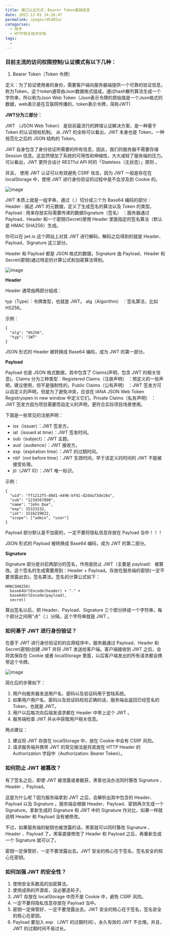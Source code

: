 ```yaml
---
title: 接口认证方式：Bearer Token基础信息
date: 2022-12-01 14:26:47
permalink: /pages/d5d85a/
categories:
  - 技术
  - HTTP相关技术文档
tags:
  - 
---
```


### 目前主流的访问权限控制/认证模式有以下几种：

1. Bearer Token（Token 令牌）

定义：为了验证使用者的身份，需要客户端向服务器端提供一个可靠的验证信息，称为Token，这个token通常由Json数据格式组成，通过hash散列算法生成一个字符串，所以称为Json Web Token（Json表示令牌的原始值是一个Json格式的数据，web表示是在互联网传播的，token表示令牌，简称JWT)

**JWT分为三部分：**

JWT （JSON Web Token） 是目前最流行的跨域认证解决方案，是一种基于 Token 的认证授权机制。 从 JWT 的全称可以看出，JWT 本身也是 Token，一种规范化之后的 JSON 结构的 Token。

JWT 自身包含了身份验证所需要的所有信息，因此，我们的服务器不需要存储 Session 信息。这显然增加了系统的可用性和伸缩性，大大减轻了服务端的压力。可以看出，JWT 更符合设计 RESTful API 时的「Stateless（无状态）」原则 。

并且， 使用 JWT 认证可以有效避免 CSRF 攻击，因为 JWT 一般是存在在 localStorage 中，使用 JWT 进行身份验证的过程中是不会涉及到 Cookie 的。

![image](https://guide-blog-images.oss-cn-shenzhen.aliyuncs.com/javaguide/system-design/jwt/jwt-composition.png)

JWT 本质上就是一组字串，通过（.）切分成三个为 Base64 编码的部分：Header : 描述 JWT 的元数据，定义了生成签名的算法以及 Token 的类型。Payload : 用来存放实际需要传递的数据Signature（签名） ：服务器通过 Payload、Header 和一个密钥(Secret)使用 Header 里面指定的签名算法（默认是 HMAC SHA256）生成。

你可以在 jwt.io 这个网站上对其 JWT 进行解码，解码之后得到的就是 Header、Payload、Signature 这三部分。

Header 和 Payload 都是 JSON 格式的数据，Signature 由 Payload、Header 和 Secret(密钥)通过特定的计算公式和加密算法得到。

![image](https://guide-blog-images.oss-cn-shenzhen.aliyuncs.com/javaguide/system-design/jwt/jwt.io.png)

**Header**

Header 通常由两部分组成：

typ（Type）：令牌类型，也就是 JWT。
alg（Algorithm） ：签名算法，比如 HS256。

示例：
```
{
  "alg": "HS256",
  "typ": "JWT"
}
```
JSON 形式的 Header 被转换成 Base64 编码，成为 JWT 的第一部分。

**Payload**

Payload 也是 JSON 格式数据，其中包含了 Claims(声明，包含 JWT 的相关信息)。Claims 分为三种类型：Registered Claims（注册声明） ：预定义的一些声明，建议使用，但不是强制性的。Public Claims（公有声明） ：JWT 签发方可以自定义的声明，但是为了避免冲突，应该在 IANA JSON Web Token Registryopen in new window 中定义它们。Private Claims（私有声明） ：JWT 签发方因为项目需要而自定义的声明，更符合实际项目场景使用。

下面是一些常见的注册声明：
- iss（issuer）：JWT 签发方。
- iat（issued at time）：JWT 签发时间。
- sub（subject）：JWT 主题。
- aud（audience）：JWT 接收方。
- exp（expiration time）：JWT 的过期时间。
- nbf（not before time）：JWT 生效时间，早于该定义的时间的 JWT 不能被接受处理。
- jti（JWT ID）：JWT 唯一标识。

示例：
```
{
  "uid": "ff1212f5-d8d1-4496-bf41-d2dda73de19a",
  "sub": "1234567890",
  "name": "John Doe",
  "exp": 15323232,
  "iat": 1516239022,
  "scope": ["admin", "user"]
}
```

Payload 部分默认是不加密的，一定不要将隐私信息存放在 Payload 当中！！！

JSON 形式的 Payload 被转换成 Base64 编码，成为 JWT 的第二部分。

 **Signature**
 
 Signature 部分是对前两部分的签名，作用是防止 JWT（主要是 payload） 被篡改。这个签名的生成需要用到：Header + Payload。存放在服务端的密钥(一定不要泄露出去)。签名算法。签名的计算公式如下：

```
HMACSHA256(
  base64UrlEncode(header) + "." +
  base64UrlEncode(payload),
  secret)
```

算出签名以后，把 Header、Payload、Signature 三个部分拼成一个字符串，每个部分之间用"点"（.）分隔，这个字符串就是 JWT 。

### 如何基于 JWT 进行身份验证？

在基于 JWT 进行身份验证的的应用程序中，服务器通过 Payload、Header 和 Secret(密钥)创建 JWT 并将 JWT 发送给客户端。客户端接收到 JWT 之后，会将其保存在 Cookie 或者 localStorage 里面，以后客户端发出的所有请求都会携带这个令牌。

![image](https://guide-blog-images.oss-cn-shenzhen.aliyuncs.com/github/javaguide/system-design/jwt/jwt-authentication%20process.png)

简化后的步骤如下：

1. 用户向服务器发送用户名、密码以及验证码用于登陆系统。
2. 如果用户用户名、密码以及验证码校验正确的话，服务端会返回已经签名的 Token，也就是 JWT。
3. 用户以后每次向后端发请求都在 Header 中带上这个 JWT 。
4. 服务端检查 JWT 并从中获取用户相关信息。

两点建议：

1. 建议将 JWT 存放在 localStorage 中，放在 Cookie 中会有 CSRF 风险。
2. 请求服务端并携带 JWT 的常见做法是将其放在 HTTP Header 的 Authorization 字段中（Authorization: Bearer Token）。

### 如何防止 JWT 被篡改？

有了签名之后，即使 JWT 被泄露或者截获，黑客也没办法同时篡改 Signature 、Header 、Payload。

这是为什么呢？因为服务端拿到 JWT 之后，会解析出其中包含的 Header、Payload 以及 Signature 。服务端会根据 Header、Payload、密钥再次生成一个 Signature。拿新生成的 Signature 和 JWT 中的 Signature 作对比，如果一样就说明 Header 和 Payload 没有被修改。

不过，如果服务端的秘钥也被泄露的话，黑客就可以同时篡改 Signature 、Header 、Payload 了。黑客直接修改了 Header 和 Payload 之后，再重新生成一个 Signature 就可以了。

密钥一定保管好，一定不要泄露出去。JWT 安全的核心在于签名，签名安全的核心在密钥。

### 如何加强 JWT 的安全性？

1. 使用安全系数高的加密算法。
2. 使用成熟的开源库，没必要造轮子。
3. JWT 存放在 localStorage 中而不是 Cookie 中，避免 CSRF 风险。
4. 一定不要将隐私信息存放在 Payload 当中。
5. 密钥一定保管好，一定不要泄露出去。JWT 安全的核心在于签名，签名安全的核心在密钥。
6. Payload 要加入 exp （JWT 的过期时间），永久有效的 JWT 不合理。并且，JWT 的过期时间不易过长。

